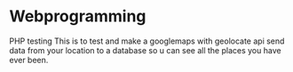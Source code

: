 # Webprogramming
PHP testing
This is to test and make a googlemaps with geolocate api send data from your location to a database so u can
see all the places you have ever been.
